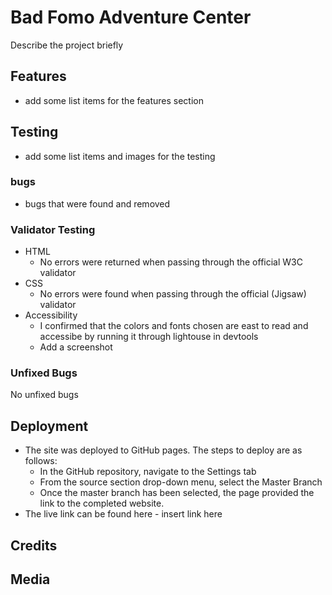 # Bad Fomo Adventure Center
Describe the project briefly
## Features
- add some list items for the features section

## Testing
- add some list items and images for the testing
### bugs
- bugs that were found and removed
### Validator Testing
- HTML
    - No errors were returned when passing through the official W3C validator
- CSS
    - No errors were found when passing through the official (Jigsaw) validator
- Accessibility
    - I confirmed that the colors and fonts chosen are east to read and accessibe by running it through lightouse in devtools
    - Add a screenshot
### Unfixed Bugs
No unfixed bugs
## Deployment
- The site was deployed to GitHub pages. The steps to deploy are as follows:
    - In the GitHub repository, navigate to the Settings tab
    - From the source section drop-down menu, select the Master Branch
    - Once the master branch has been selected, the page provided the link to the completed website.
- The live link can be found here - insert link here
## Credits
## Media